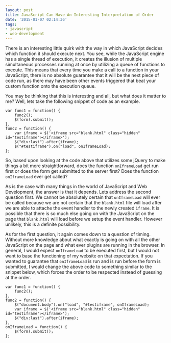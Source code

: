 ```yaml
---
layout: post
title: JavaScript Can Have An Interesting Interpretation of Order
date: '2015-01-07 02:14:36'
tags:
- javascript
- web-development
---
```


There is an interesting little quirk with the way in which JavaScript decides which function it should execute next. You see, while the JavaScript engine has a single thread of execution, it creates the illusion of multiple simultaneous processes running at once by utilizing a queue of functions to execute. This means that every time you make a call to a function in your JavaScript, there is no absolute guarantee that it will be the next piece of code run, as there may have been other events triggered that beat your custom function onto the execution queue.

You may be thinking that this is interesting and all, but what does it matter to me? Well, lets take the following snippet of code as an example. 

```
var func1 = function() {
    func2();
    $(form).submit();
},
func2 = function() {
    var iframe = $('<iframe src="blank.html" class="hidden" id="testiframe"></iframe>');
    $("div:last").after(iframe);
    $("#testiframe").on("load", onIframeLoad);
};
```

So, based upon looking at the code above that utilizes some jQuery to make things a bit more straightforward, does the function `onIframeLoad` get run first or does the form get submitted to the server first? Does the function `onIframeLoad` ever get called?

As is the case with many things in the world of JavaScript and Web Development, the answer is that it depends. Lets address the second question first. We cannot be absolutely certain that `onIframeLoad` will ever be called because we are not certain that the `blank.html` file will load after we are able to attache the event handler to the newly created `iframe`. It is possible that there is so much else going on with the JavaScript on the page that `blank.html` will load before we setup the event handler. However unlikely, this is a definite possibility.

As for the first question, it again comes down to a question of timing. Without more knowledge about what exactly is going on with all the other JavaScript on the page and what ever plugins are running in the browser. In general, I would expect `onIframeLoad` to be executed first, but I would not want to base the functioning of my website on that expectation. If you wanted to guarantee that `onIframeLoad` is run and is run before the form is submitted, I would change the above code to something similar to the snippet below, which forces the order to be respected instead of guessing at the order.

```
var func1 = function() {
    func2();
},
func2 = function() {
    $("document.body").on("load", "#testiframe", onIframeLoad);
    var iframe = $('<iframe src="blank.html" class="hidden" id="testiframe"></iframe>');
    $("div:last").after(iframe);
},
onIframeLoad = function() {
    $(form).submit();
};
```